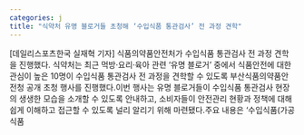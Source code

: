 ```yaml
---
categories: j
title: "식약처 유명 블로거들 초청해 ‘수입식품 통관검사’ 전 과정 견학"
---
```

[데일리스포츠한국 실재혁 기자] 식품의약품안전처가 수입식품 통관검사 전 과정 견학을 진행했다.																식약처는 최근 먹방·요리·육아 관련 ‘유명 블로거’ 중에서 식품안전에 대한 관심이 높은 10명이 수입식품 통관검사 전 과정을 견학할 수 있도록 부산식품의약품안전청 공개 초청 행사를 진행했다.이번 행사는 유명 블로거들이 수입식품 통관검사 현장의 생생한 모습을 소개할 수 있도록 안내하고, 소비자들이 안전관리 현황과 정책에 대해 쉽게 이해하고 접근할 수 있도록 널리 알리기 위해 마련됐다.주요 내용은 ‘수입식품(가공식품